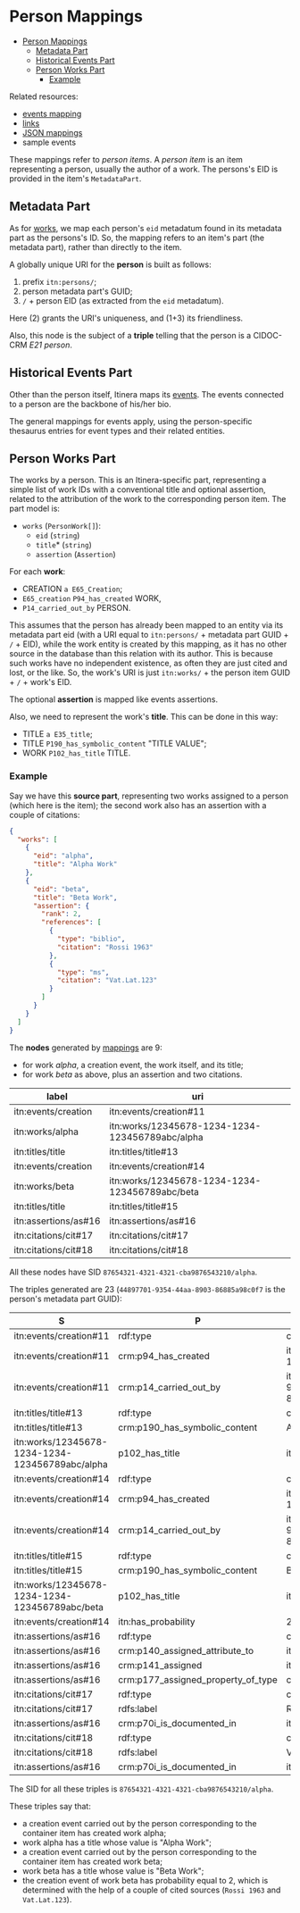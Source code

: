 # Person Mappings

- [Person Mappings](#person-mappings)
  - [Metadata Part](#metadata-part)
  - [Historical Events Part](#historical-events-part)
  - [Person Works Part](#person-works-part)
    - [Example](#example)

Related resources:

- [events mapping](events.md)
- [links](links.md)
- [JSON mappings](code/person-mappings.json)
- sample events

These mappings refer to _person items_. A _person item_ is an item representing a person, usually the author of a work. The persons's EID is provided in the item's `MetadataPart`.

## Metadata Part

As for [works](work-mappings.md#metadata-part), we map each person's `eid` metadatum found in its metadata part as the persons's ID. So, the mapping refers to an item's part (the metadata part), rather than directly to the item.

A globally unique URI for the **person** is built as follows:

1. prefix `itn:persons/`;
2. person metadata part's GUID;
3. `/` + person EID (as extracted from the `eid` metadatum).

Here (2) grants the URI's uniqueness, and (1+3) its friendliness.

Also, this node is the subject of a **triple** telling that the person is a CIDOC-CRM _E21 person_.

## Historical Events Part

Other than the person itself, Itinera maps its [events](events.md). The events connected to a person are the backbone of his/her bio.

The general mappings for events apply, using the person-specific thesaurus entries for event types and their related entities.

## Person Works Part

The works by a person. This is an Itinera-specific part, representing a simple list of work IDs with a conventional title and optional assertion, related to the attribution of the work to the corresponding person item. The part model is:

- `works` (`PersonWork[]`):
  - `eid` (`string`)
  - `title`\* (`string`)
  - `assertion` (`Assertion`)

For each **work**:

- CREATION `a E65_Creation`;
- `E65_creation` `P94_has_created` WORK,
- `P14_carried_out_by` PERSON.

This assumes that the person has already been mapped to an entity via its metadata part eid (with a URI equal to `itn:persons/` + metadata part GUID + `/` + EID), while the work entity is created by this mapping, as it has no other source in the database than this relation with its author. This is because such works have no independent existence, as often they are just cited and lost, or the like. So, the work's URI is just `itn:works/` + the person item GUID + `/` + work's EID.

The optional **assertion** is mapped like events assertions.

Also, we need to represent the work's **title**. This can be done in this way:

- TITLE `a E35_title`;
- TITLE `P190_has_symbolic_content` "TITLE VALUE";
- WORK `P102_has_title` TITLE.

### Example

Say we have this **source part**, representing two works assigned to a person (which here is the item); the second work also has an assertion with a couple of citations:

```json
{
  "works": [
    {
      "eid": "alpha",
      "title": "Alpha Work"
    },
    {
      "eid": "beta",
      "title": "Beta Work",
      "assertion": {
        "rank": 2,
        "references": [
          {
            "type": "biblio",
            "citation": "Rossi 1963"
          },
          {
            "type": "ms",
            "citation": "Vat.Lat.123"
          }
        ]
      }
    }
  ]
}
```

The **nodes** generated by [mappings](code/person-mappings.json) are 9:

- for work _alpha_, a creation event, the work itself, and its title;
- for work _beta_ as above, plus an assertion and two citations.

| label                | uri                                             |
|----------------------|-------------------------------------------------|
| itn:events/creation  | itn:events/creation#11                          |
| itn:works/alpha      | itn:works/12345678-1234-1234-123456789abc/alpha |
| itn:titles/title     | itn:titles/title#13                             |
| itn:events/creation  | itn:events/creation#14                          |
| itn:works/beta       | itn:works/12345678-1234-1234-123456789abc/beta  |
| itn:titles/title     | itn:titles/title#15                             |
| itn:assertions/as#16 | itn:assertions/as#16                            |
| itn:citations/cit#17 | itn:citations/cit#17                            |
| itn:citations/cit#18 | itn:citations/cit#18                            |

All these nodes have SID `87654321-4321-4321-cba9876543210/alpha`.

The triples generated are 23 (`44897701-9354-44aa-8903-86885a98c0f7` is the person's metadata part GUID):

| S                                               | P                                  | O                                                      |
|-------------------------------------------------|------------------------------------|--------------------------------------------------------|
| itn:events/creation#11                          | rdf:type                           | crm:e65_creation                                       |
| itn:events/creation#11                          | crm:p94_has_created                | itn:works/12345678-1234-1234-123456789abc/alpha        |
| itn:events/creation#11                          | crm:p14_carried_out_by             | itn:persons/44897701-9354-44aa-8903-86885a98c0f7/alpha |
| itn:titles/title#13                             | rdf:type                           | crm:e35_title                                          |
| itn:titles/title#13                             | crm:p190_has_symbolic_content      | Alpha Work                                             |
| itn:works/12345678-1234-1234-123456789abc/alpha | p102_has_title                     | itn:titles/title#13                                    |
| itn:events/creation#14                          | rdf:type                           | crm:e65_creation                                       |
| itn:events/creation#14                          | crm:p94_has_created                | itn:works/12345678-1234-1234-123456789abc/beta         |
| itn:events/creation#14                          | crm:p14_carried_out_by             | itn:persons/44897701-9354-44aa-8903-86885a98c0f7/alpha |
| itn:titles/title#15                             | rdf:type                           | crm:e35_title                                          |
| itn:titles/title#15                             | crm:p190_has_symbolic_content      | Beta Work                                              |
| itn:works/12345678-1234-1234-123456789abc/beta  | p102_has_title                     | itn:titles/title#15                                    |
| itn:events/creation#14                          | itn:has_probability                | 2                                                      |
| itn:assertions/as#16                            | rdf:type                           | crm:e13_attribute_assignment                           |
| itn:assertions/as#16                            | crm:p140_assigned_attribute_to     | itn:events/creation#14                                 |
| itn:assertions/as#16                            | crm:p141_assigned                  | itn:has_probability                                    |
| itn:assertions/as#16                            | crm:p177_assigned_property_of_type | crm:e55_type                                           |
| itn:citations/cit#17                            | rdf:type                           | crm:e31_document                                       |
| itn:citations/cit#17                            | rdfs:label                         | Rossi 1963                                             |
| itn:assertions/as#16                            | crm:p70i_is_documented_in          | itn:citations/cit#17                                   |
| itn:citations/cit#18                            | rdf:type                           | crm:e31_document                                       |
| itn:citations/cit#18                            | rdfs:label                         | Vat.Lat.123                                            |
| itn:assertions/as#16                            | crm:p70i_is_documented_in          | itn:citations/cit#18                                   |

The SID for all these triples is `87654321-4321-4321-cba9876543210/alpha`.

These triples say that:

- a creation event carried out by the person corresponding to the container item has created work alpha;
- work alpha has a title whose value is "Alpha Work";
- a creation event carried out by the person corresponding to the container item has created work beta;
- work beta has a title whose value is "Beta Work";
- the creation event of work beta has probability equal to 2, which is determined with the help of a couple of cited sources (`Rossi 1963` and `Vat.Lat.123`).
